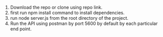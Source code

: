 1. Download the repo or clone using repo link.
2. first run npm install command to install dependencies.
3. run node server.js from the root directory of the project.
4. Run the API using postman by port 5600 by default by each particular end point.